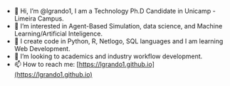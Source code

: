 - 👋 Hi, I’m @lgrando1, I am a Technology Ph.D Candidate in Unicamp - Limeira Campus.
- 👀 I’m interested in Agent-Based Simulation, data science, and Machine Learning/Artificial Inteligence.
- 🌱 I create code in Python, R, Netlogo, SQL languages and I am learning Web Development. 
- 💞️ I’m looking to academics and industry workflow development.
- 📫 How to reach me: [https://lgrando1.github.io](https://lgrando1.github.io)

<!---
lgrando1/lgrando1 is a ✨ special ✨ repository because its `README.md` (this file) appears on your GitHub profile.
You can click the Preview link to take a look at your changes.
--->
